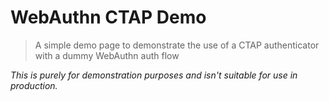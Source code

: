 # WebAuthn CTAP Demo

> A simple demo page to demonstrate the use of a
> CTAP authenticator with a dummy WebAuthn auth flow

_This is purely for demonstration purposes and isn't
suitable for use in production._
